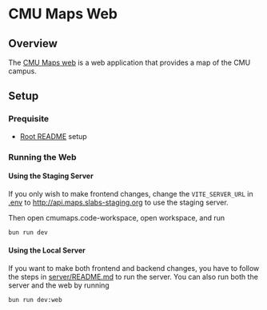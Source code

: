 # CMU Maps Web

## Overview

The [CMU Maps web](https://cmumaps.com) is a web application that provides a map of the CMU campus.

## Setup

### Prequisite

- [Root README](../../README.md) setup

### Running the Web

#### Using the Staging Server

If you only wish to make frontend changes, change the `VITE_SERVER_URL` in [.env](.env) to <http://api.maps.slabs-staging.org> to use the staging server.

Then open cmumaps.code-workspace, open workspace, and run

```zsh
bun run dev
```

#### Using the Local Server

If you want to make both frontend and backend changes, you have to follow the steps in [server/README.md](../server/README.md) to run the server. You can also run both the server and the web by running

```zsh
bun run dev:web
```
